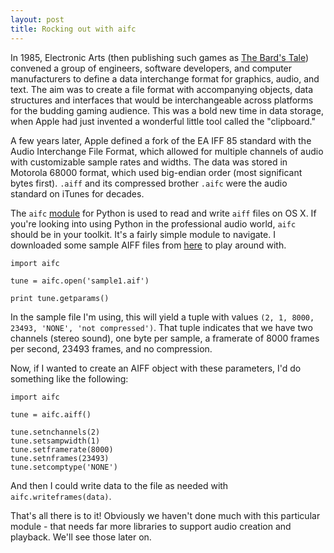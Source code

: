 ```yaml
---
layout: post
title: Rocking out with aifc
---
```


In 1985, Electronic Arts (then publishing such games as [The Bard's Tale](http://en.wikipedia.org/wiki/The_Bard%27s_Tale_(1985_video_game))) convened a group of engineers, software developers, and computer manufacturers to define a data interchange format for graphics, audio, and text. The aim was to create a file format with accompanying objects, data structures and interfaces that would be interchangeable across platforms for the budding gaming audience. This was a bold new time in data storage, when Apple had just invented a wonderful little tool called the "clipboard." 

A few years later, Apple defined a fork of the EA IFF 85 standard with the Audio Interchange File Format, which allowed for multiple channels of audio with customizable sample rates and widths. The data was stored in Motorola 68000 format, which used big-endian order (most significant bytes first). `.aiff` and its compressed brother `.aifc` were the audio standard on iTunes for decades.

The `aifc` [module](https://docs.python.org/2.7/library/aifc.html#module-aifc) for Python is used to read and write `aiff` files on OS X. If you're looking into using Python in the professional audio world, `aifc` should be in your toolkit. It's a fairly simple module to navigate. I downloaded some sample AIFF files from [here](http://www-mmsp.ece.mcgill.ca/documents/AudioFormats/AIFF/Samples.html) to play around with.

	import aifc

	tune = aifc.open('sample1.aif')

	print tune.getparams()

In the sample file I'm using, this will yield a tuple with values `(2, 1, 8000, 23493, 'NONE', 'not compressed')`. That tuple indicates that we have two channels (stereo sound), one byte per sample, a framerate of 8000 frames per second, 23493 frames, and no compression.

Now, if I wanted to create an AIFF object with these parameters, I'd do something like the following:

	import aifc

	tune = aifc.aiff()

	tune.setnchannels(2)
	tune.setsampwidth(1)
	tune.setframerate(8000)
	tune.setnframes(23493)
	tune.setcomptype('NONE')

And then I could write data to the file as needed with `aifc.writeframes(data)`. 

That's all there is to it! Obviously we haven't done much with this particular module - that needs far more libraries to support audio creation and playback. We'll see those later on.